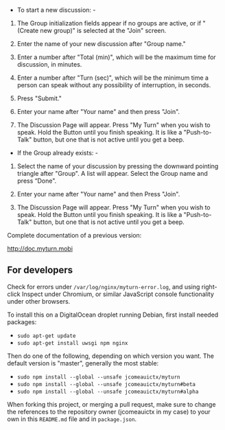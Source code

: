 - To start a new discussion: -

1. The Group initialization fields appear if no groups are active, or if "(Create new group)" is selected at the "Join" screen.

2. Enter the name of your new discussion after "Group name."

3. Enter a number after "Total (min)", which will be the maximum time for discussion, in minutes. 

4. Enter a number after "Turn (sec)", which will be the minimum time a person can speak without any possibility of interruption, in seconds.

5. Press "Submit."

6. Enter your name after "Your name" and then press "Join". 

7. The Discussion Page will appear. Press "My Turn" when you wish to speak. Hold the Button until you finish speaking. It is like a "Push-to-Talk" button, but one that is not active until you get a beep.


- If the Group already exists: -

1. Select the name of your discussion by pressing the downward pointing triangle after "Group". A list will appear. Select the Group name and press “Done".

2. Enter your name after "Your name" and then Press "Join". 

3. The Discussion Page will appear. Press "My Turn" when you wish to speak. Hold the Button until you finish speaking. It is like a "Push-to-Talk" button, but one that is not active until you get a beep.

Complete documentation of a previous version: 

http://doc.myturn.mobi

## For developers

Check for errors under `/var/log/nginx/myturn-error.log`, and using right-click Inspect under Chromium, or similar JavaScript console functionality under other browsers.

To install this on a DigitalOcean droplet running Debian, first install
needed packages:

- `sudo apt-get update`
- `sudo apt-get install uwsgi npm nginx`

Then do one of the following, depending on which version you want. The default 
version is "master", generally the most stable:

- `sudo npm install --global --unsafe jcomeauictx/myturn`
- `sudo npm install --global --unsafe jcomeauictx/myturn#beta`
- `sudo npm install --global --unsafe jcomeauictx/myturn#alpha`

When forking this project, or merging a pull request, make sure to change the
references to the repository owner (jcomeauictx in my case) to your own in this
`README.md` file and in `package.json`.
